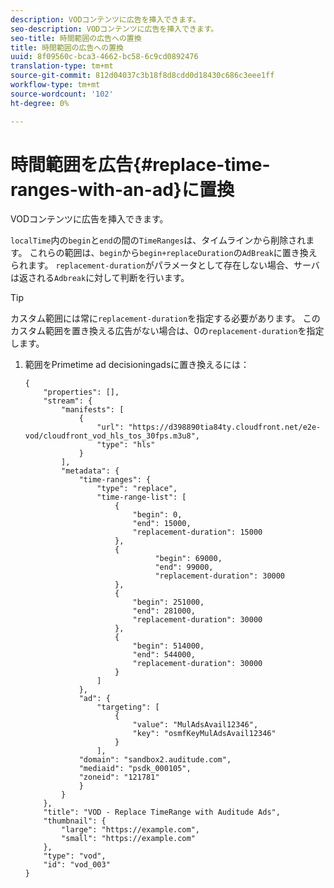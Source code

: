 ```yaml
---
description: VODコンテンツに広告を挿入できます。
seo-description: VODコンテンツに広告を挿入できます。
seo-title: 時間範囲の広告への置換
title: 時間範囲の広告への置換
uuid: 8f09560c-bca3-4662-bc58-6c9cd0892476
translation-type: tm+mt
source-git-commit: 812d04037c3b18f8d8cdd0d18430c686c3eee1ff
workflow-type: tm+mt
source-wordcount: '102'
ht-degree: 0%

---
```



# 時間範囲を広告{#replace-time-ranges-with-an-ad}に置換

VODコンテンツに広告を挿入できます。

`localTime`内の`begin`と`end`の間の`TimeRanges`は、タイムラインから削除されます。 これらの範囲は、`begin`から`begin+replaceDuration`の`AdBreak`に置き換えられます。 `replacement-duration`がパラメータとして存在しない場合、サーバは返される`Adbreak`に対して判断を行います。

>[!TIP]
>
>カスタム範囲には常に`replacement-duration`を指定する必要があります。 このカスタム範囲を置き換える広告がない場合は、0の`replacement-duration`を指定します。

1. 範囲をPrimetime ad decisioningadsに置き換えるには：

   ```
   {   
       "properties": [],
       "stream": {
           "manifests": [
               {
                   "url": "https://d398890tia84ty.cloudfront.net/e2e-vod/cloudfront_vod_hls_tos_30fps.m3u8",
                   "type": "hls"
               }
           ],
           "metadata": {
               "time-ranges": {
                   "type": "replace",
                   "time-range-list": [
                       {
                           "begin": 0,
                           "end": 15000,
                           "replacement-duration": 15000
                       },
                       {
                                "begin": 69000,
                                "end": 99000,
                                "replacement-duration": 30000
                       },
                       {
                           "begin": 251000,
                           "end": 281000,
                           "replacement-duration": 30000
                       },
                       {
                           "begin": 514000,
                           "end": 544000,
                           "replacement-duration": 30000
                       }
                   ]
               },
               "ad": {
                   "targeting": [
                       {
                           "value": "MulAdsAvail12346",
                           "key": "osmfKeyMulAdsAvail12346"
                       }
                   ],
               "domain": "sandbox2.auditude.com",
               "mediaid": "psdk_000105",
               "zoneid": "121781"
               }     
           }
       },   
       "title": "VOD - Replace TimeRange with Auditude Ads",
       "thumbnail": {
           "large": "https://example.com",
           "small": "https://example.com"
       },
       "type": "vod",
       "id": "vod_003"
   }
   ```

